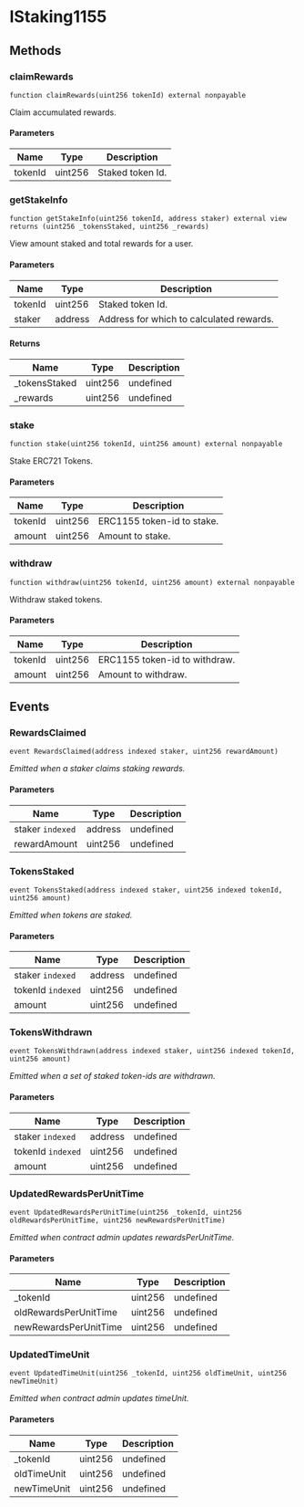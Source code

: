 # IStaking1155









## Methods

### claimRewards

```solidity
function claimRewards(uint256 tokenId) external nonpayable
```

Claim accumulated rewards.



#### Parameters

| Name | Type | Description |
|---|---|---|
| tokenId | uint256 | Staked token Id. |

### getStakeInfo

```solidity
function getStakeInfo(uint256 tokenId, address staker) external view returns (uint256 _tokensStaked, uint256 _rewards)
```

View amount staked and total rewards for a user.



#### Parameters

| Name | Type | Description |
|---|---|---|
| tokenId | uint256 | Staked token Id. |
| staker | address | Address for which to calculated rewards. |

#### Returns

| Name | Type | Description |
|---|---|---|
| _tokensStaked | uint256 | undefined |
| _rewards | uint256 | undefined |

### stake

```solidity
function stake(uint256 tokenId, uint256 amount) external nonpayable
```

Stake ERC721 Tokens.



#### Parameters

| Name | Type | Description |
|---|---|---|
| tokenId | uint256 | ERC1155 token-id to stake. |
| amount | uint256 | Amount to stake. |

### withdraw

```solidity
function withdraw(uint256 tokenId, uint256 amount) external nonpayable
```

Withdraw staked tokens.



#### Parameters

| Name | Type | Description |
|---|---|---|
| tokenId | uint256 | ERC1155 token-id to withdraw. |
| amount | uint256 | Amount to withdraw. |



## Events

### RewardsClaimed

```solidity
event RewardsClaimed(address indexed staker, uint256 rewardAmount)
```



*Emitted when a staker claims staking rewards.*

#### Parameters

| Name | Type | Description |
|---|---|---|
| staker `indexed` | address | undefined |
| rewardAmount  | uint256 | undefined |

### TokensStaked

```solidity
event TokensStaked(address indexed staker, uint256 indexed tokenId, uint256 amount)
```



*Emitted when tokens are staked.*

#### Parameters

| Name | Type | Description |
|---|---|---|
| staker `indexed` | address | undefined |
| tokenId `indexed` | uint256 | undefined |
| amount  | uint256 | undefined |

### TokensWithdrawn

```solidity
event TokensWithdrawn(address indexed staker, uint256 indexed tokenId, uint256 amount)
```



*Emitted when a set of staked token-ids are withdrawn.*

#### Parameters

| Name | Type | Description |
|---|---|---|
| staker `indexed` | address | undefined |
| tokenId `indexed` | uint256 | undefined |
| amount  | uint256 | undefined |

### UpdatedRewardsPerUnitTime

```solidity
event UpdatedRewardsPerUnitTime(uint256 _tokenId, uint256 oldRewardsPerUnitTime, uint256 newRewardsPerUnitTime)
```



*Emitted when contract admin updates rewardsPerUnitTime.*

#### Parameters

| Name | Type | Description |
|---|---|---|
| _tokenId  | uint256 | undefined |
| oldRewardsPerUnitTime  | uint256 | undefined |
| newRewardsPerUnitTime  | uint256 | undefined |

### UpdatedTimeUnit

```solidity
event UpdatedTimeUnit(uint256 _tokenId, uint256 oldTimeUnit, uint256 newTimeUnit)
```



*Emitted when contract admin updates timeUnit.*

#### Parameters

| Name | Type | Description |
|---|---|---|
| _tokenId  | uint256 | undefined |
| oldTimeUnit  | uint256 | undefined |
| newTimeUnit  | uint256 | undefined |



